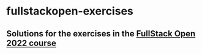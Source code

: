 # fullstackopen-exercises

## Solutions for the exercises in the [FullStack Open 2022 course](https://fullstackopen.com/en)
